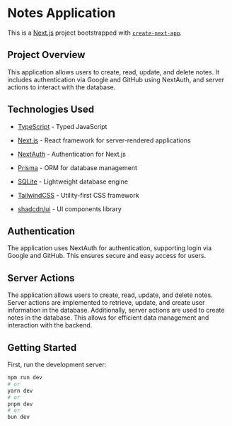 # Notes Application

This is a [Next.js](https://nextjs.org) project bootstrapped with [`create-next-app`](https://nextjs.org/docs/app/api-reference/cli/create-next-app).

## Project Overview

This application allows users to create, read, update, and delete notes. It includes authentication via Google and GitHub using NextAuth, and server actions to interact with the database.

## Technologies Used

- [TypeScript](https://www.typescriptlang.org) - Typed JavaScript

- [Next.js](https://nextjs.org) - React framework for server-rendered applications
- [NextAuth](https://next-auth.js.org) - Authentication for Next.js

- [Prisma](https://www.prisma.io) - ORM for database management
- [SQLite](https://www.sqlite.org) - Lightweight database engine

- [TailwindCSS](https://tailwindcss.com) - Utility-first CSS framework
- [shadcdn/ui](https://shadcdn.com) - UI components library

## Authentication

The application uses NextAuth for authentication, supporting login via Google and GitHub. This ensures secure and easy access for users.

## Server Actions

The application allows users to create, read, update, and delete notes. Server actions are implemented to retrieve, update, and create user information in the database. Additionally, server actions are used to create notes in the database. This allows for efficient data management and interaction with the backend.

## Getting Started

First, run the development server:

```bash
npm run dev
# or
yarn dev
# or
pnpm dev
# or
bun dev
```
